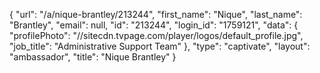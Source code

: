 {
    "url": "\/a\/nique-brantley\/213244",
    "first_name": "Nique",
    "last_name": "Brantley",
    "email": null,
    "id": "213244",
    "login_id": "1759121",
    "data": {
        "profilePhoto": "\/\/sitecdn.tvpage.com\/player\/logos\/default_profile.jpg",
        "job_title": "Administrative Support Team"
    },
    "type": "captivate",
    "layout": "ambassador",
    "title": "Nique Brantley"
}